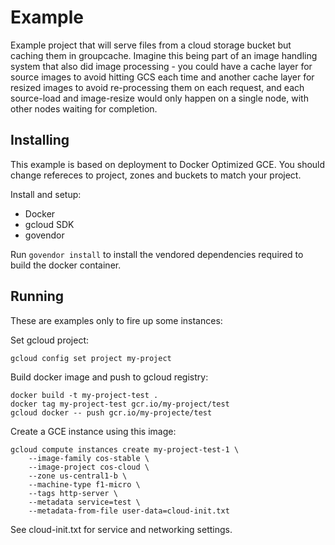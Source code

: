# Example

Example project that will serve files from a cloud storage bucket
but caching them in groupcache. Imagine this being part of an image
handling system that also did image processing - you could have a
cache layer for source images to avoid hitting GCS each time and
another cache layer for resized images to avoid re-processing them
on each request, and each source-load and image-resize would only
happen on a single node, with other nodes waiting for completion.

## Installing

This example is based on deployment to Docker Optimized GCE. You
should change refereces to project, zones and buckets to match your
project.

Install and setup:

* Docker
* gcloud SDK
* govendor

Run `govendor install` to install the vendored dependencies required
to build the docker container.

## Running

These are examples only to fire up some instances:

Set gcloud project:

    gcloud config set project my-project

Build docker image and push to gcloud registry:

    docker build -t my-project-test .
    docker tag my-project-test gcr.io/my-project/test
    gcloud docker -- push gcr.io/my-projecte/test

Create a GCE instance using this image:

    gcloud compute instances create my-project-test-1 \
        --image-family cos-stable \
        --image-project cos-cloud \
        --zone us-central1-b \
        --machine-type f1-micro \
        --tags http-server \
        --metadata service=test \
        --metadata-from-file user-data=cloud-init.txt

See cloud-init.txt for service and networking settings.

